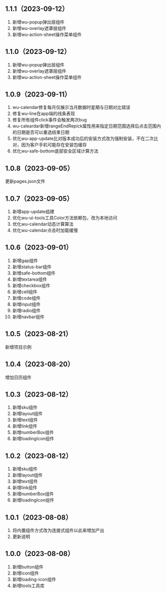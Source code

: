 ## 1.1.1（2023-09-12）
1. 新增wu-popup弹出层组件
2. 新增wu-overlay遮罩层组件
3. 新增wu-action-sheet操作菜单组件
## 1.1.0（2023-09-12）
1. 新增wu-popup弹出层组件
2. 新增wu-overlay遮罩层组件
3. 新增wu-action-sheet操作菜单组件
## 1.0.9（2023-09-11）
1. wu-calendar修复每月仅展示当月数据时星期与日期对比错误
2. 修复wu-line在app端的线条表现
3. 修复所有组件click事件会触发两次bug
4. wu-caleardar新增rangeEndRepick属性用来指定日期范围选择后点击范围内的日期是否可以重选结束日期
5. 优化wu-app-update比对版本成功后的安装方式改为强制安装，不在二次比对，因为客户手机可能存在安装包缓存
6. 优化wu-safe-bottom底部安全区域计算方法
## 1.0.8（2023-09-05）
更新pages.json文件
## 1.0.7（2023-09-05）
1. 新增app-update组建
2. 优化wu-ui-tools工具Color方法依赖包，改为本地访问
3. 优化wu-calendar动态计算算法
4. 优化wu-calendar点击时加载缓慢
## 1.0.6（2023-09-01）
1. 新增gap组件
2. 新增status-bar组件
3. 新增safe-bottom组件
4. 新增textarea组件
5. 新增checkbox组件
6. 新增cell组件
7. 新增code组件
8. 新增input组件
9. 新增radio组件
10. 新增navbar组件
## 1.0.5（2023-08-21）
新增项目示例
## 1.0.4（2023-08-20）
增加日历组件
## 1.0.3（2023-08-12）
1. 新增sku组件
2. 新增layout组件
3. 新增text组件
4. 新增link组件
5. 新增numberBox组件
6. 新增loadingIcon组件
## 1.0.2（2023-08-12）
1. 新增sku组件
2. 新增layout组件
3. 新增text组件
4. 新增link组件
5. 新增numberBox组件
6. 新增loadingIcon组件
## 1.0.1（2023-08-08）
1. 将内置组件方式改为连接式组件以此来增加产出
2. 更新说明
## 1.0.0（2023-08-08）
1. 新增button组件
2. 新增icon组件
3. 新增loading-icon组件
4. 新增tools工具库
